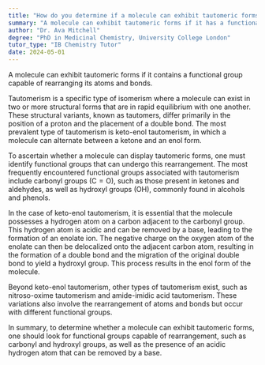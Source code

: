 ```yaml
---
title: "How do you determine if a molecule can exhibit tautomeric forms?"
summary: "A molecule can exhibit tautomeric forms if it has a functional group capable of rearranging its atoms and bonds."
author: "Dr. Ava Mitchell"
degree: "PhD in Medicinal Chemistry, University College London"
tutor_type: "IB Chemistry Tutor"
date: 2024-05-01
---
```


A molecule can exhibit tautomeric forms if it contains a functional group capable of rearranging its atoms and bonds.

Tautomerism is a specific type of isomerism where a molecule can exist in two or more structural forms that are in rapid equilibrium with one another. These structural variants, known as tautomers, differ primarily in the position of a proton and the placement of a double bond. The most prevalent type of tautomerism is keto-enol tautomerism, in which a molecule can alternate between a ketone and an enol form.

To ascertain whether a molecule can display tautomeric forms, one must identify functional groups that can undergo this rearrangement. The most frequently encountered functional groups associated with tautomerism include carbonyl groups ($\text{C}= \text{O}$), such as those present in ketones and aldehydes, as well as hydroxyl groups ($\text{OH}$), commonly found in alcohols and phenols.

In the case of keto-enol tautomerism, it is essential that the molecule possesses a hydrogen atom on a carbon adjacent to the carbonyl group. This hydrogen atom is acidic and can be removed by a base, leading to the formation of an enolate ion. The negative charge on the oxygen atom of the enolate can then be delocalized onto the adjacent carbon atom, resulting in the formation of a double bond and the migration of the original double bond to yield a hydroxyl group. This process results in the enol form of the molecule.

Beyond keto-enol tautomerism, other types of tautomerism exist, such as nitroso-oxime tautomerism and amide-imidic acid tautomerism. These variations also involve the rearrangement of atoms and bonds but occur with different functional groups.

In summary, to determine whether a molecule can exhibit tautomeric forms, one should look for functional groups capable of rearrangement, such as carbonyl and hydroxyl groups, as well as the presence of an acidic hydrogen atom that can be removed by a base.
    